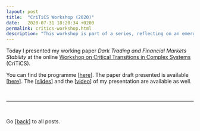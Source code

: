```yaml
---
layout: post
title:  "CriTiCS Workshop (2020)"
date:   2020-07-31 18:20:34 +0200
permalink: critics-workshop.html
description: "This workshop is part of a series, reflecting on an emerging movement to develop a mathematical theory for sudden changes in the dynamical behaviour of complex systems, so-called critical transitions. "
---
```


Today I presented my working paper *Dark Trading and Financial Markets Stability* at the online [Workshop on Critical Transitions in Complex Systems](https://sites.google.com/view/criticaltransitions2020 "Workshop's home page") (CriTiCS).

You can find the programme [[here](https://docs.google.com/spreadsheets/d/1HvBHRzp6_9htIWGSPMvhUvHb2YCG7jtkhHscOAknFZ8/edit#gid=1434950216 "Programme of the Workshop")]. The paper draft presented is available [[here](https://ssrn.com/abstract=3384719 "SSRN abstract")]. The [[slides](docs/slides-for-critics2020.pdf)] and the [[video](docs/video-critics2020.mp4)] of my presentation are available as well.

<br>

***

<br>

Go [[back](index.html)] to all posts.
